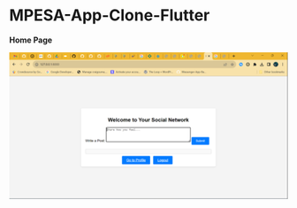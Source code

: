 # MPESA-App-Clone-Flutter


**Home Page**
<p>
<img src="https://github.com/craigouma/SocialNetworkingApp-Django/blob/main/UI6.png"/>
</p>
